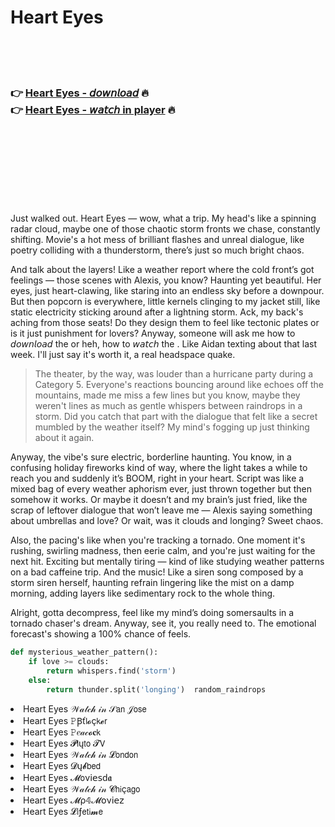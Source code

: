 <h1>Heart Eyes</h1>

<br><br><br>

<h3>👉 <a href="https://Matts-unanexiz1988.github.io/gqwmtapvoj/">Heart Eyes - 𝘥𝘰𝘸𝘯𝘭𝘰𝘢𝘥</a> 🔥<br>
👉 <a href="https://Matts-unanexiz1988.github.io/gqwmtapvoj/">Heart Eyes - 𝘸𝘢𝘵𝘤𝘩 in player</a> 🔥
</h3>



<br><br><br><br><br><br><br>


Just walked out. Heart Eyes — wow, what a trip. My head's like a spinning radar cloud, maybe one of those chaotic storm fronts we chase, constantly shifting. Movie's a hot mess of brilliant flashes and unreal dialogue, like poetry colliding with a thunderstorm, there’s just so much bright chaos.

And talk about the layers! Like a weather report where the cold front’s got feelings — those scenes with Alexis, you know? Haunting yet beautiful. Her eyes, just heart-clawing, like staring into an endless sky before a downpour. But then popcorn is everywhere, little kernels clinging to my jacket still, like static electricity sticking around after a lightning storm. Ack, my back's aching from those seats! Do they design them to feel like tectonic plates or is it just punishment for   lovers? Anyway, someone will ask me how to 𝘥𝘰𝘸𝘯𝘭𝘰𝘢𝘥 the   or heh, how to 𝘸𝘢𝘵𝘤𝘩 the  . Like Aidan texting about that last week. I'll just say it's worth it, a real headspace quake.

> The theater, by the way, was louder than a hurricane party during a Category 5. Everyone's reactions bouncing around like echoes off the mountains, made me miss a few lines but you know, maybe they weren't lines as much as gentle whispers between raindrops in a storm. Did you catch that part with the dialogue that felt like a secret mumbled by the weather itself? My mind's fogging up just thinking about it again.

Anyway, the vibe's sure electric, borderline haunting. You know, in a confusing holiday fireworks kind of way, where the light takes a while to reach you and suddenly it’s BOOM, right in your heart. Script was like a mixed bag of every weather aphorism ever, just thrown together but then somehow it works. Or maybe it doesn’t and my brain’s just fried, like the scrap of leftover dialogue that won’t leave me — Alexis saying something about umbrellas and love? Or wait, was it clouds and longing? Sweet chaos.

Also, the pacing's like when you're tracking a tornado. One moment it's rushing, swirling madness, then eerie calm, and you're just waiting for the next hit. Exciting but mentally tiring — kind of like studying weather patterns on a bad caffeine trip. And the music! Like a siren song composed by a storm siren herself, haunting refrain lingering like the mist on a damp morning, adding layers like sedimentary rock to the whole thing.

Alright, gotta decompress, feel like my mind’s doing somersaults in a tornado chaser's dream. Anyway, see it, you really need to. The emotional forecast's showing a 100% chance of feels.

```python
def mysterious_weather_pattern():
    if love >= clouds:
        return whispers.find('storm')
    else:
        return thunder.split('longing')  random_raindrops
```

<li>Heart Eyes 𝒲𝒶𝓉𝒸𝒽 𝒾𝓃 𝒮𝖺𝗇 𝒥𝗈𝗌𝖾</li>
<li>Heart Eyes 𝙿Ꞵť𝗅𝓸ç𝗄𝓮𝗋</li>
<li>Heart Eyes 𝙿𝑒𝒶𝒸𝓸𝐜𝗄</li>
<li>Heart Eyes 𝓟𝗅ų𝗍𝗈 𝓣𝖵</li>
<li>Heart Eyes 𝒲𝒶𝓉𝒸𝒽 𝒾𝓃 𝓛𝗈𝗇𝖽𝗈𝗇</li>
<li>Heart Eyes 𝓓ų𝓫𝖻𝖾𝖽</li>
<li>Heart Eyes 𝓜𝗈ν𝗂𝖾𝗌ԁ𝖆</li>
<li>Heart Eyes 𝒲𝒶𝓉𝒸𝒽 𝒾𝓃 𝓒𝗁𝗂ç𝖺𝗀𝗈</li>
<li>Heart Eyes 𝓜ρ𝟜𝓜𝗈ν𝗂𝖾𝗓</li>
<li>Heart Eyes 𝓛𝗂ƒ𝖾𝗍𝗂𝓶𝖾</li>
